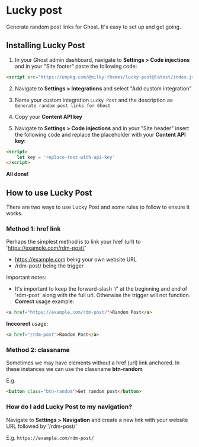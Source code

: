 # Lucky post

Generate random post links for Ghost. It's easy to set up and get going.

## Installing Lucky Post

1. In your Ghost admin dashboard, navigate to **Settings > Code injections** and in your "Site footer" paste the following code:
```html
<script src="https://unpkg.com/@milky-themes/lucky-post@latest/index.js"></script>
```

2. Navigate to **Settings > Integrations** and select "Add custom integration"

3. Name your custom integration `Lucky Post` and the description as `Generate random post links for Ghost`

4. Copy your **Content API key**

5. Navigate to **Settings > Code injections** and in your "Site header" insert the following code and replace the placeholder with your **Content API key**:
```html
<script>
    let key = 'replace-text-with-api-key'
</script>
```

**All done!**

## How to use Lucky Post

There are two ways to use Lucky Post and some rules to follow to ensure it works.

### Method 1: href link

Perhaps the simplest method is to link your href (url) to 'https://example.com/rdm-post/'
- https://example.com being your own website URL
- /rdm-post/ being the trigger

Important notes:
- It's important to keep the forward-slash '/' at the beginning and end of 'rdm-post' along with the full url. Otherwise the trigger will not function.
**Correct** usage example:
```html
<a href="https://example.com/rdm-post/">Random Post</a>
```
**Inccorect** usage:
```html
<a href="/rdm-post">Random Post</a>
```

### Method 2: classname

Sometimes we may have elements without a href (url) link anchored. In these instances we can use the classname **btn-random**

E.g.
```html
<button class="btn-random">Get random post</button>
```

### How do I add Lucky Post to my navigation?

Navigate to **Settings > Navigation** and create a new link with your website URL followed by '/rdm-post/'

E.g. `https://example.com/rdm-post/`